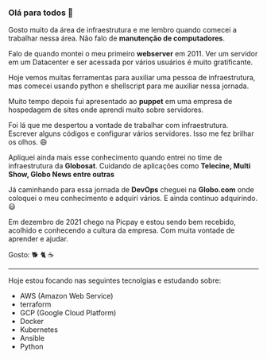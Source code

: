 ### Olá para todos 👋

Gosto muito da área de infraestrutura e me lembro quando comecei a trabalhar nessa área. Não falo de **manutenção de computadores**.

Falo de quando montei o meu primeiro **webserver** em 2011. Ver um servidor em um Datacenter e ser acessada por vários usuários é muito gratificante.

Hoje vemos muitas ferramentas para auxiliar uma pessoa de infraestrutura, mas comecei usando python e shellscript para me auxiliar nessa jornada.

Muito tempo depois fui apresentado ao **puppet** em uma empresa de hospedagem de sites onde aprendi muito sobre servidores.

Foi lá que me despertou a vontade de trabalhar com infraestrutura. Escrever alguns códigos e configurar vários servidores. Isso me fez brilhar os olhos. 😄

Apliquei ainda mais esse conhecimento quando entrei no time de infraestrutura da **Globosat**. Cuidando de aplicações como **Telecine, Multi Show, Globo News entre outras**

Já caminhando para essa jornada de **DevOps** cheguei na **Globo.com** onde coloquei o meu conhecimento e adquiri vários. E ainda continuo adquirindo. 😃

Em dezembro de 2021 chego na Picpay e estou sendo bem recebido, acolhido e conhecendo a cultura da empresa. Com muita vontade de aprender e ajudar. 

Gosto: :dog2: :cat2: :coffee:

---
Hoje estou focando nas seguintes tecnolgias e estudando sobre:
   - AWS (Amazon Web Service)
   - terraform
   - GCP (Google Cloud Platform)
   - Docker
   - Kubernetes
   - Ansible
   - Python
<!--
**leobarros/leobarros** is a ✨ _special_ ✨ repository because its `README.md` (this file) appears on your GitHub profile.

Here are some ideas to get you started:

- 🔭 I’m currently working on ...
- 🌱 I’m currently learning ...
- 👯 I’m looking to collaborate on ...
- 🤔 I’m looking for help with ...
- 💬 Ask me about ...
- 📫 How to reach me: ...
- 😄 Pronouns: ...
- ⚡ Fun fact: ...
-->
